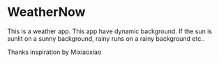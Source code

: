 # WeatherNow
This is a weather app. This app have dynamic background. If the sun is sunlit on a sunny background, rainy runs on a rainy background etc.. 



Thanks
inspiration by Mixiaoxiao

